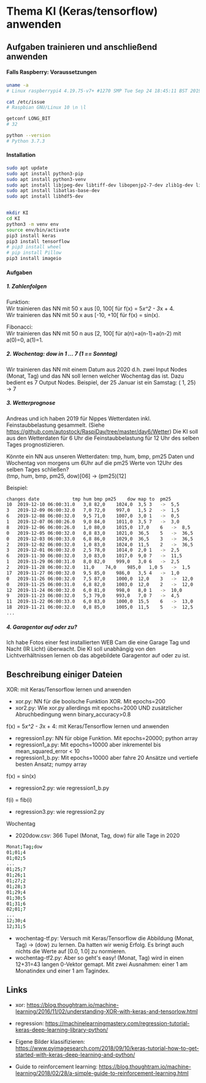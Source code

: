# Thema KI (Keras/tensorflow) anwenden

## Aufgaben trainieren und anschließend anwenden

#### Falls Raspberry: Voraussetzungen

``` bash
uname -a
# Linux raspberrypi4 4.19.75-v7+ #1270 SMP Tue Sep 24 18:45:11 BST 2019 armv7l GNU/Linux

cat /etc/issue
# Raspbian GNU/Linux 10 \n \l

getconf LONG_BIT
# 32

python --version
# Python 3.7.3
```

#### Installation

``` bash
sudo apt update
sudo apt install python3-pip
sudo apt install python3-venv
sudo apt install libjpeg-dev libtiff-dev libopenjp2-7-dev zlib1g-dev libfreetype6-dev liblcms2-dev libwebp-dev tcl8.6-dev tk8.6-dev python-tk libharfbuzz-dev libfribidi-dev
sudo apt install libatlas-base-dev
sudo apt install libhdf5-dev


mkdir KI
cd KI
python3 -m venv env
source env/bin/activate
pip3 install keras
pip3 install tensorflow
# pip3 install wheel
# pip install Pillow
pip3 install imageio

```

#### Aufgaben

##### 1. Zahlenfolgen
Funktion:<br>
Wir trainieren das NN mit 50 x aus [0, 100[ für f(x) = 5*x^2 - 3*x + 4.<br>
Wir trainieren das NN mit 50 x aus [-10, +10[ für f(x) = sin(x).<br>

Fibonacci:<br>
Wir trainieren das NN mit 50 n aus [2, 100[ für a(n)=a(n-1)+a(n-2) mit a(0)=0, a(1)=1.

##### 2. Wochentag: dow in 1 ... 7 (1 == Sonntag)
Wir trainieren das NN mit einem Datum aus 2020 d.h. zwei Input Nodes (Monat, Tag) und das NN soll lernen welcher Wochentag das ist. Dazu bedient es 7 Output Nodes. Beispiel, der 25 Januar ist ein Samstag: ( 1, 25) -> 7


##### 3. Wetterprognose
Andreas und ich haben 2019 für Nippes Wetterdaten inkl. Feinstaubbelastung gesammelt. (Siehe https://github.com/autostock/RaspiDay/tree/master/day6/Wetter) Die KI soll aus den Wetterdaten für 6 Uhr die Feinstaubbelastung für 12 Uhr des selben Tages prognostizieren.

Könnte ein NN aus unseren Wetterdaten: tmp, hum, bmp, pm25 Daten und Wochentag von morgens um 6Uhr auf die pm25 Werte von 12Uhr des selben Tages schließen?<br>
(tmp, hum, bmp, pm25, dow)[06] -> (pm25)[12]

Beispiel:

``` bash
changes	date			tmp	hum	bmp	pm25	dow	map to	pm25
10	2019-12-10 06:00:31.0	3,8	82,0	1024,0	3,5	3	-> 	5,5
3	2019-12-09 06:00:32.0	7,0	72,0	997,0	1,5	2	-> 	1,5
6	2019-12-08 06:00:32.0	9,5	71,0	1007,0	3,0	1	-> 	0,5
1	2019-12-07 06:00:26.0	9,0	84,0	1011,0	3,5	7	-> 	3,0
8	2019-12-06 06:00:26.0	1,0	80,0	1015,0	17,0	6	-> 	8,5
0	2019-12-05 06:00:32.0	0,8	83,0	1021,0	36,5	5	-> 	36,5
0	2019-12-03 06:00:33.0	6,8	86,0	1029,0	36,5	3	-> 	36,5
2	2019-12-02 06:00:32.0	1,0	83,0	1024,0	11,5	2	-> 	36,5
3	2019-12-01 06:00:32.0	2,5	78,0	1014,0	2,0	1	-> 	2,5
6	2019-11-30 06:00:32.0	3,0	83,0	1017,0	9,0	7	-> 	11,5
1	2019-11-29 06:00:31.0	8,0	82,0	999,0	3,0	6	-> 	2,5
2	2019-11-28 06:00:32.0	11,0	74,0	985,0	1,0	5	-> 	1,5
17	2019-11-27 06:00:32.0	9,5	85,0	986,0	3,5	4	-> 	1,0
0	2019-11-26 06:00:32.0	7,5	87,0	1000,0	12,0	3	-> 	12,0
0	2019-11-25 06:00:31.0	6,8	82,0	1003,0	12,0	2	-> 	12,0
12	2019-11-24 06:00:32.0	6,0	81,0	998,0	8,0	1	-> 	10,0
9	2019-11-23 06:00:32.0	5,3	79,0	993,0	7,0	7	-> 	4,5
11	2019-11-22 06:00:33.0	6,0	83,0	1000,0	15,5	6	-> 	13,0
18	2019-11-21 06:00:32.0	0,8	85,0	1005,0	11,5	5	-> 	12,5
...
```


##### 4. Garagentor auf oder zu?
Ich habe Fotos einer fest installierten WEB Cam die eine Garage Tag und Nacht (IR Licht) überwacht. Die KI soll unabhängig von den Lichtverhältnissen lernen ob das abgebildete Garagentor auf oder zu ist.

## Beschreibung einiger Dateien

XOR: mit Keras/Tensorflow lernen und anwenden
- xor.py: NN für die boolsche Funktion XOR. Mit epochs=200
- xor2.py: Wie xor.py allerdings mit epochs=2000 UND zusätzlicher Abruchbedingung wenn binary_accuracy>0.8

f(x) = 5*x^2 - 3*x + 4: mit Keras/Tensorflow lernen und anwenden
- regression1.py: NN für obige Funktion. Mit epochs=20000; python array
- regression1_a.py: Mit epochs=10000 aber inkrementel bis mean_squared_error < 10
- regression1_b.py: Mit epochs=10000 aber fahre 20 Ansätze und vertiefe besten Ansatz; numpy array

f(x) = sin(x)
- regression2.py: wie regression1_b.py

f(i) = fib(i)
- regression3.py: wie regression2.py 

Wochentag
- 2020dow.csv: 366 Tupel (Monat, Tag, dow) für alle Tage in 2020
``` bash
Monat;Tag;dow
01;01;4
01;02;5
...
01;25;7
01;26;1
01;27;2
01;28;3
01;29;4
01;30;5
01;31;6
02;01;7
...
12;30;4
12;31;5
```
- wochentag-tf.py: Versuch mit Keras/Tensorflow die Abbildung (Monat, Tag) -> (dow) zu lernen. Da hatten wir wenig Erfolg. Es bringt auch nichts die Werte auf [0.0, 1.0] zu normieren.
- wochentag-tf2.py: Aber so geht's easy! (Monat, Tag) wird in einen 12+31=43 langen 0-Vektor gemapt. Mit zwei Ausnahmen: einer 1 am Monatindex und einer 1 am Tagindex. 

## Links
- xor: https://blog.thoughtram.io/machine-learning/2016/11/02/understanding-XOR-with-keras-and-tensorlow.html
- regression: https://machinelearningmastery.com/regression-tutorial-keras-deep-learning-library-python/
- Eigene Bilder klassifizieren: https://www.pyimagesearch.com/2018/09/10/keras-tutorial-how-to-get-started-with-keras-deep-learning-and-python/

- Guide to reinforcement learning: https://blog.thoughtram.io/machine-learning/2018/02/28/a-simple-guide-to-reinforcement-learning.html


